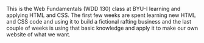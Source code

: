 This is the Web Fundamentals (WDD 130) class at BYU-I learning and applying HTML and CSS.
The first few weeks are spent learning new HTML and CSS code and using it to build a fictional 
rafting business and the last couple of weeks is using that basic knowledge and apply it to make
our own website of what we want.
